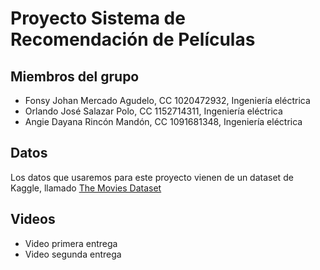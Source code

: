# Proyecto Sistema de Recomendación de Películas
## Miembros del grupo
* Fonsy Johan Mercado Agudelo, CC 1020472932, Ingeniería eléctrica
* Orlando José Salazar Polo, CC 1152714311, Ingeniería eléctrica
* Angie Dayana Rincón Mandón, CC 1091681348, Ingeniería eléctrica
## Datos
Los datos que usaremos para este proyecto vienen de un dataset de Kaggle, llamado [The Movies Dataset](https://www.kaggle.com/datasets/rounakbanik/the-movies-dataset)
## Videos
* Video primera entrega
* Video segunda entrega

